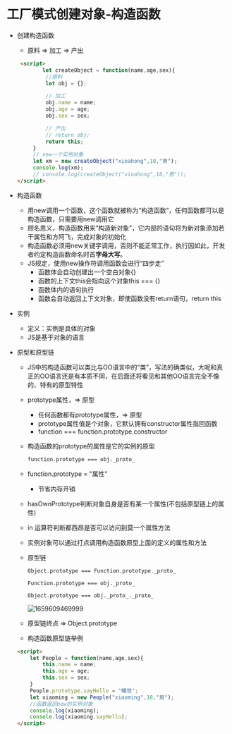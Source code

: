 # 工厂模式创建对象-构造函数

* 创建构造函数

  * 原料 => 加工 => 产出

  ```html
   <script>
          let createObject = function(name,age,sex){
           //原料
           let obj = {};
  
           // 加工
           obj.name = name;
           obj.age = age;
           obj.sex = sex;
  
           // 产出
           // return obj;
           return this;
       }
       // new一个实例对象
       let xm = new createObject("xioahong",18,"男");
       console.log(xm);
       // console.log(createObject("xioahong",18,"男"));
  </script>
  ```

* 构造函数

  * 用new调用一个函数，这个函数就被称为“构造函数”，任何函数都可以是构造函数，只需要用new调用它
  * 顾名思义，构造函数用来“构造新对象”，它内部的语句将为新对象添加若干属性和方阿飞，完成对象的初始化
  * 构造函数必须用new关键字调用，否则不能正常工作，执行因如此，开发者约定构造函数命名时首**字母大写**。
  * JS规定，使用new操作符调用函数会进行“四步走”
    * 函数体会自动创建出一个空白对象{}
    * 函数的上下文this会指向这个对象this === {}
    * 函数体内的语句执行
    * 函数会自动返回上下文对象，即使函数没有return语句，return this

* 实例

  * 定义：实例是具体的对象
  * JS是基于对象的语言

* 原型和原型链

  * JS中的构造函数可以类比与OO语言中的“类”，写法的确类似，大呢和真正的OO语言还是有本质不同，在后面还将看见和其他OO语言完全不像的、特有的原型特性

  * prototype属性，=> 原型

    * 任何函数都有prototype属性，=> 原型
    * prototype属性值是个对象，它默认拥有constructor属性指回函数
    * function === function.prototype.constructor

  * 构造函数的prototype的属性是它的实例的原型

    ```html
    function.prototype === obj._proto_
    ```

  * function.prototype = "属性"

    * 节省内存开销

  * hasOwnPrototype判断对象自身是否有某一个属性(不包括原型链上的属性)

  * in  运算符判断都西昂是否可以访问到莫一个属性方法

  * 实例对象可以通过打点调用构造函数原型上面的定义的属性和方法

  * 原型链

    ```
    Object.prototype === Function.prototype._proto_ 
    ```

    ```
    Function.prototype === obj._proto_
    ```

    ```
    Object.prototype === obj._proto_._proto_
    ```

    ![1659609469999](C:\Users\Administrator\AppData\Roaming\Typora\typora-user-images\1659609469999.png)

  * 原型链终点 => Object.prototype

  * 构造函数原型链举例

  ```html
  <script>
      let People = function(name,age,sex){
          this.name = name;
          this.age = age;
          this.sex = sex;
      }
      People.prototype.sayHello = "睡觉";
      let xiaoming = new People("xiaoming",18,"男");
      //函数返回new的实例对象
      console.log(xiaoming);
      console.log(xiaoming.sayHello);
  </script>
  ```

  